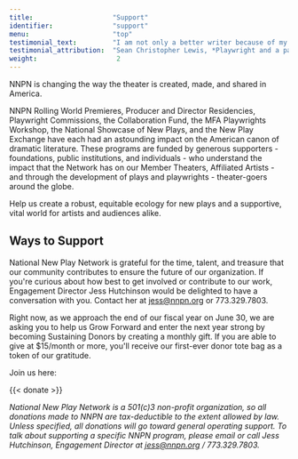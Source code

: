 ```yaml
---
title:                    "Support"
identifier:               "support"
menu:                     "top"
testimonial_text:         "I am not only a better writer because of my association with NNPN, but I am a better artist and - through witnessing firsthand their generosity - a better person."
testimonial_attribution:  "Sean Christopher Lewis, *Playwright and a participant in 5 NNPN Programs*"
weight:                    2
---
```


NNPN is changing the way the theater is created, made, and shared in America.

NNPN Rolling World Premieres, Producer and Director Residencies, Playwright Commissions, the Collaboration Fund, the MFA Playwrights Workshop, the National Showcase of New Plays, and the New Play Exchange have each had an astounding impact on the American canon of dramatic literature.  These programs are funded by generous supporters - foundations, public institutions, and individuals - who understand the impact that the Network has on our Member Theaters, Affiliated Artists - and through the development of plays and playwrights - theater-goers around the globe.

Help us create a robust, equitable ecology for new plays and a supportive, vital world for artists and audiences alike.

## Ways to Support

National New Play Network is grateful for the time, talent, and treasure that our community contributes to ensure the future of our organization. If you're curious about how best to get involved or contribute to our work, Engagement Director Jess Hutchinson would be delighted to have a conversation with you. Contact her at [jess@nnpn.org](jess@nnpn.org) or 773.329.7803. 

Right now, as we approach the end of our fiscal year on June 30, we are asking you to help us Grow Forward and enter the next year strong by becoming Sustaining Donors by creating a monthly gift. If you are able to give at $15/month or more, you'll receive our first-ever donor tote bag as a token of our gratitude. 

Join us here:

{{< donate >}}



_National New Play Network is a 501(c)3 non-profit organization, so all donations made to NNPN are tax-deductible to the extent allowed by law. Unless specified, all donations will go toward general operating support. To talk about supporting a specific NNPN program, please email or call Jess Hutchinson, Engagement Director at [jess@nnpn.org](mailto:jess@nnpn.org) / 773.329.7803._
